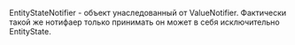 
EntityStateNotifier - объект унаследованный от ValueNotifier. Фактически такой же нотифаер только принимать он может в себя исключительно EntityState.

